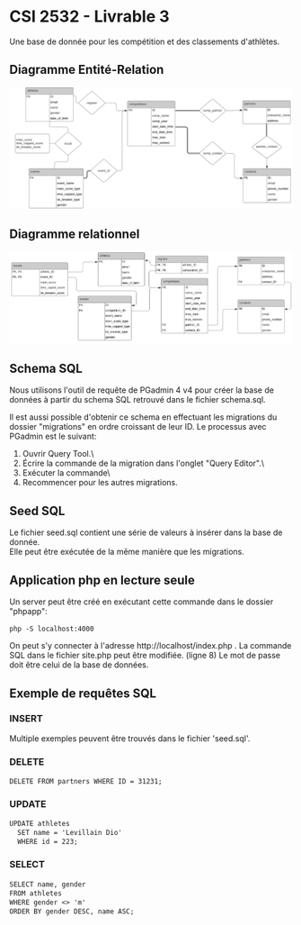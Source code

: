 # CSI 2532 - Livrable 3

Une base de donnée pour les compétition et des classements d'athlètes.
<h2>Diagramme Entité-Relation</h2>

![ER_livrable3](diagrams/ER_livrable3.PNG)

<h2>Diagramme relationnel</h2>

![RM_livrable3](diagrams/RM_livrable3.PNG)



<h2>Schema SQL</h2>

Nous utilisons l'outil de requête de PGadmin 4 v4 pour créer la base de données à partir du schema SQL retrouvé dans le fichier schema.sql.

Il est aussi possible d'obtenir ce schema en effectuant les migrations du dossier "migrations" en ordre croissant de leur ID. Le processus avec PGadmin est le suivant:

1. Ouvrir Query Tool.\
2. Écrire la commande de la migration dans l'onglet "Query Editor".\
3. Exécuter la commande\
4. Recommencer pour les autres migrations.
 


<h2>Seed SQL</h2>

Le fichier seed.sql contient une série de valeurs à insérer dans la base de donnée.\
Elle peut être exécutée de la même manière que les migrations.

<h2>Application php en lecture seule</h2>

Un server peut être créé en exécutant cette commande dans le dossier "phpapp":
```
php -S localhost:4000
```
On peut s'y connecter à l'adresse http://localhost/index.php .
La commande SQL dans le fichier site.php peut être modifiée. (ligne 8)
Le mot de passe doit être celui de la base de données. 

<h2>Exemple de requêtes SQL</h2>

<h3>INSERT</h3>

Multiple exemples peuvent être trouvés dans le fichier 'seed.sql'.

<h3>DELETE</h3>

```
DELETE FROM partners WHERE ID = 31231;
```

<h3>UPDATE</h3>

```
UPDATE athletes
  SET name = 'Levillain Dio'
  WHERE id = 223;
```

<h3>SELECT</h3>

```
SELECT name, gender
FROM athletes
WHERE gender <> 'm'
ORDER BY gender DESC, name ASC;
```